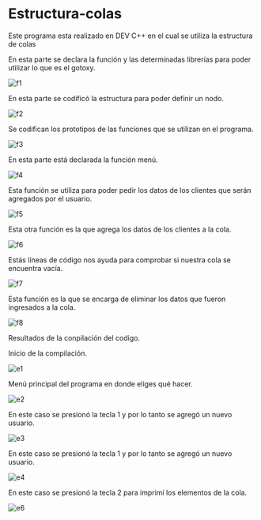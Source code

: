 # Estructura-colas


Este programa esta realizado en DEV C++ en el cual se utiliza la estructura de colas


En esta parte se declara la función y las determinadas librerías para poder utilizar lo que es el gotoxy.

![f1](https://user-images.githubusercontent.com/72090852/97493672-eec2d980-192a-11eb-8c80-b94b5b926408.jpg)

En esta parte se codificó la estructura para poder definir un nodo.

![f2](https://user-images.githubusercontent.com/72090852/97493862-3184b180-192b-11eb-8aff-1af003cac5c4.jpg)

Se codifican los prototipos de las funciones que se utilizan en el programa.

![f3](https://user-images.githubusercontent.com/72090852/97493923-47927200-192b-11eb-85ad-94a068383a82.jpg)

En esta parte está declarada la función menú.

![f4](https://user-images.githubusercontent.com/72090852/97494039-6abd2180-192b-11eb-96b7-f84fc7e7192d.jpg)

Esta función se utiliza para poder pedir los datos de los clientes que serán agregados por el usuario.

![f5](https://user-images.githubusercontent.com/72090852/97494159-8b857700-192b-11eb-99b7-b1799eab5c80.jpg)

Esta otra función es la que agrega los datos  de los clientes a la cola.

![f6](https://user-images.githubusercontent.com/72090852/97494349-cdaeb880-192b-11eb-95b9-ded67dff982d.jpg)

Estás líneas de código nos ayuda para comprobar si nuestra cola se encuentra vacía.

![f7](https://user-images.githubusercontent.com/72090852/97494399-def7c500-192b-11eb-9286-e686eb247cff.jpg)

Esta función es la que se encarga de eliminar los datos que fueron ingresados a la cola.

![f8](https://user-images.githubusercontent.com/72090852/97495028-c76d0c00-192c-11eb-9ae2-33d5241d77c5.jpg)

Resultados de la conpilación del codigo.

Inicio de la compilación.

![e1](https://user-images.githubusercontent.com/72090852/97496973-672b9980-192f-11eb-8c90-ea221866d0a8.jpg)

Menú principal del programa en donde eliges qué hacer.

![e2](https://user-images.githubusercontent.com/72090852/97497057-86c2c200-192f-11eb-99da-81520bb338ce.jpg)

En este caso se presionó la tecla 1 y por lo tanto se agregó un nuevo usuario.

![e3](https://user-images.githubusercontent.com/72090852/97497135-aa860800-192f-11eb-9e7b-0211040bd356.jpg)

En este caso se presionó la tecla 1 y por lo tanto se agregó un nuevo usuario.

![e4](https://user-images.githubusercontent.com/72090852/97497221-c9849a00-192f-11eb-9e06-f0c7d73f5dba.jpg)

En este caso se presionó la tecla 2 para imprimí los elementos de la cola.

![e6](https://user-images.githubusercontent.com/72090852/97497436-18caca80-1930-11eb-8cc2-fc144935a8cc.jpg)
